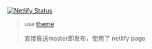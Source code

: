 [![Netlify Status](https://api.netlify.com/api/v1/badges/73e7b6b2-4f72-45ab-b1f1-8125a1ffbe2f/deploy-status)](https://app.netlify.com/sites/happy-neumann-5e8f34/deploys)

> use [theme](https://github.com/huweihuang/hexo-theme-huweihuang)

> 直接推送master即发布，使用了 netlify page
